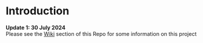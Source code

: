 # Introduction

**Update 1: 30 July 2024**     
Please see the [Wiki](https://github.com/ofithcheallaigh/orchid_hammer/wiki) section of this Repo for some information on this project 
